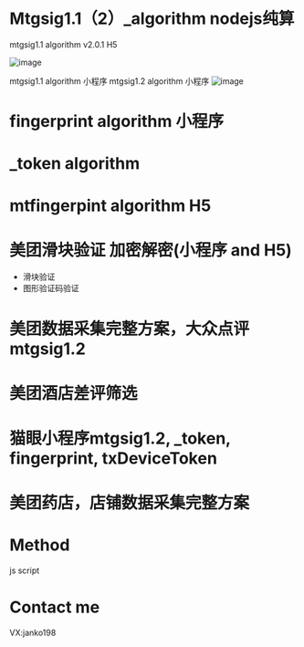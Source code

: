 # Mtgsig1.1（2）_algorithm nodejs纯算
mtgsig1.1 algorithm v2.0.1  H5

![image](https://github.com/liuyuanjun520/Mtgsig1.1_algorithm/assets/54762364/cb2cba14-475e-48e8-a4c7-20eaefe079df)

mtgsig1.1 algorithm 小程序
mtgsig1.2 algorithm  小程序
![image](https://github.com/liuyuanjun520/Mtgsig1.1_algorithm/assets/54762364/0ae2d583-9656-470e-9a63-bf32e8b1cb97)

# fingerprint algorithm 小程序

# _token algorithm
 
# mtfingerpint algorithm  H5

# 美团滑块验证 加密解密(小程序 and H5)
 - 滑块验证
 - 图形验证码验证
# 美团数据采集完整方案，大众点评mtgsig1.2

# 美团酒店差评筛选

# 猫眼小程序mtgsig1.2, _token, fingerprint, txDeviceToken

# 美团药店，店铺数据采集完整方案

# Method
  js script
# Contact me
VX:janko198 
